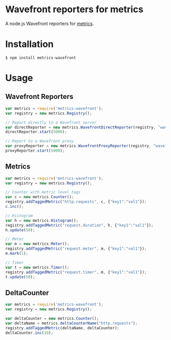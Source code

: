 # Wavefront reporters for metrics

A node.js Wavefront reporters for [metrics](https://www.npmjs.com/package/metrics).

# Installation

    $ npm install metrics-wavefront

# Usage

## Wavefront Reporters

```javascript
var metrics = require('metrics-wavefront');
var registry = new metrics.Registry();

// Report directly to a Wavefront server
var directReporter = new metrics.WavefrontDirectReporter(registry, "wavefront.nodejs.direct", "<cluster>.wavefront.com", "<wavefront_api_token>", { 'tag0': "default", 'source': "wavefront-nodejs-example"});
directReporter.start(5000);

// Report to a Wavefront proxy
var proxyReporter = new metrics.WavefrontProxyReporter(registry, "wavefront.nodejs.proxy", "localhost", 2878, { 'tag0': "default", 'source': "wavefront-nodejs-example"});
proxyReporter.start(5000);
```


## Metrics
```javascript
var metrics = require('metrics-wavefront');
var registry = new metrics.Registry();

// Counter with metric level tags
var c = new metrics.Counter();
registry.addTaggedMetric("http.requests", c, {"key1":"val1"});
c.inc();

// Histogram
var h = new metrics.Histogram();
registry.addTaggedMetric("request.duration", h, {"key1":"val1"});
h.update(50);

// Meter
var m = new metrics.Meter();
registry.addTaggedMetric("request.meter", m, {"key1":"val1"});
m.mark(1);

// Timer
var t = new metrics.Timer();
registry.addTaggedMetric("request.timer", m, {"key1":"val1"});
t.update(50);
```

## DeltaCounter

```javascript
var metrics = require('metrics-wavefront');
var registry = new metrics.Registry();

var deltaCounter = new metrics.Counter();
var deltaName = metrics.deltaCounterName("http.requests");
registry.addTaggedMetric(deltaName, deltaCounter);
deltaCounter.inc(10);
```
